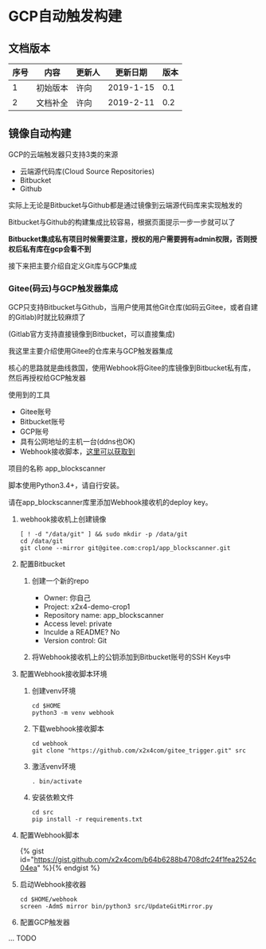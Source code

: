 # GCP自动触发构建

## 文档版本
序号 | 内容 | 更新人 | 更新日期 | 版本
---| --- | --- | --- | ---
1 | 初始版本 | 许向 | 2019-1-15 | 0.1
2 | 文档补全 | 许向 | 2019-2-11 | 0.2


## 镜像自动构建

GCP的云端触发器只支持3类的来源

- 云端源代码库(Cloud Source Repositories)
- Bitbucket
- Github

实际上无论是Bitbucket与Github都是通过镜像到云端源代码库来实现触发的

Bitbucket与Github的构建集成比较容易，根据页面提示一步一步就可以了

**Bitbucket集成私有项目时候需要注意，授权的用户需要拥有admin权限，否则授权后私有库在gcp会看不到**

接下来把主要介绍自定义Git库与GCP集成


### Gitee(码云)与GCP触发器集成

GCP只支持Bitbucket与Github，当用户使用其他Git仓库(如码云Gitee，或者自建的Gitlab)时就比较麻烦了

(Gitlab官方支持直接镜像到Bitbucket，可以直接集成)

我这里主要介绍使用Gitee的仓库来与GCP触发器集成

核心的思路就是曲线救国，使用Webhook将Gitee的库镜像到Bitbucket私有库，然后再授权给GCP触发器


使用到的工具

- Gitee账号
- Bitbucket账号
- GCP账号
- 具有公网地址的主机一台(ddns也OK)
- Webhook接收脚本，[这里可以获取到](https://github.com/x2x4com/gitee_trigger)

项目的名称
app_blockscanner

脚本使用Python3.4+，请自行安装。

请在app_blockscanner库里添加Webhook接收机的deploy key。

1. webhook接收机上创建镜像
   ```
   [ ! -d "/data/git" ] && sudo mkdir -p /data/git
   cd /data/git
   git clone --mirror git@gitee.com:crop1/app_blockscanner.git
   ```

2. 配置Bitbucket

   1. 创建一个新的repo

      - Owner: 你自己
      - Project: x2x4-demo-crop1
      - Repository name: app_blockscanner
      - Access level: private
      - Inculde a README? No
      - Version control: Git

   2. 将Webhook接收机上的公钥添加到Bitbucket账号的SSH Keys中

2. 配置Webhook接收脚本环境
   1. 创建venv环境
      ```
      cd $HOME
      python3 -m venv webhook
      ```
   2. 下载webhook接收脚本
      ```
      cd webhook
      git clone "https://github.com/x2x4com/gitee_trigger.git" src
      ```
   3. 激活venv环境
      ```
      . bin/activate
      ```
   4. 安装依赖文件
      ```
      cd src
      pip install -r requirements.txt
      ```

3. 配置Webhook脚本

   {% gist id="https://gist.github.com/x2x4com/b64b6288b4708dfc24f1fea2524c04ea" %}{% endgist %}


4. 启动Webhook接收器

   ```
   cd $HOME/webhook
   screen -AdmS mirror bin/python3 src/UpdateGitMirror.py
   ```

5. 配置GCP触发器

... TODO
